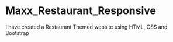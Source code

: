 # Maxx_Restaurant_Responsive
I have created a Restaurant Themed website using HTML, CSS and Bootstrap 
